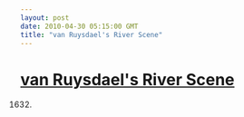 ```yaml
---
layout: post
date: 2010-04-30 05:15:00 GMT
title: "van Ruysdael's River Scene"
---
```

# [van Ruysdael's River Scene](http://www.nationalgallery.org.uk/paintings/salomon-van-ruysdael-river-scene)

1632.